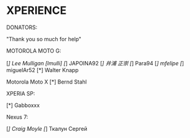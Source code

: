 XPERIENCE 
=========

DONATORS:

"Thank you so much for help"

MOTOROLA MOTO G:

[*] Lee Mulligan [lmulli]
[*] JAPOINA92
[*] 井浦 正崇
[*] Para94
[*] mfelipe
[*] miguelAr52
[*] Walter Knapp 

Motorola Moto X
[*] Bernd Stahl

XPERIA SP:

[*] Gabboxxx

Nexus 7:

[*] Craig Moyle
[*] Ткалун Сергей
